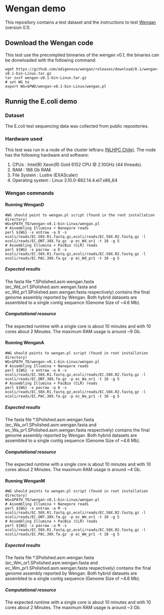 # Wengan demo
This repository contains a test dataset and the instructions to test [Wengan](https://github.com/adigenova/wengan) (version 0.1).


## Download the Wengan code
This test use the precompiled binnaries of the wengan v0.1, the binaries can be donwloaded with the following command:

```
wget https://github.com/adigenova/wengan/releases/download/0.1/wengan-v0.1-bin-Linux.tar.gz
tar zxvf wengan-v0.1-bin-Linux.tar.gz
# set WG to 
export WG=$PWD/wengan-v0.1-bin-Linux/wengan.pl
```

## Runnig the E.coli demo


### Dataset
The E.coli test sequencing data was collected from public repositories.

### Hardware used
This test was run in a node of the cluster leftraru [(NLHPC Chile)](http://www.nlhpc.cl/en/). The node has the following hardware and software: 

1. CPUs : Intel(R) Xeon(R) Gold 6152 CPU @ 2.10GHz (44 threads).
2. RAM : 188 Gb RAM.
3. File System : Lustre (EXAScaler)
4. Operating system : Linux 3.10.0-862.14.4.el7.x86_64  


### Wengan commands 


#### Running WenganD

```
#WG should point to wengan.pl script (found in the root installation directory)
WG=$PATH_TO/wengan-v0.1-bin-Linux/wengan.pl
# Assembling Illumina + Nanopore reads
perl ${WG} -x ontraw -a D -s ecoli/reads/EC.50X.R1.fastq.gz,ecoli/reads/EC.50X.R2.fastq.gz -l ecoli/reads/EC.ONT.30X.fa.gz -p ec_Wd_or1 -t 10 -g 5
# Assembling Illumina + PacBio (CLR) reads
perl ${WG} -x pacraw -a D -s ecoli/reads/EC.50X.R1.fastq.gz,ecoli/reads/EC.50X.R2.fastq.gz -l ecoli/reads/EC.PAC.30X.fa.gz -p ec_Wd_pr1 -t 10 -g 5
```

##### Expected results 
The fasta file *.SPolished.asm.wengan.fasta (ec\_Wd\_or1.SPolished.asm.wengan.fasta and  ec\_Wd\_pr1.SPolished.asm.wengan.fasta respectively) contains the final genome assembly reported by Wengan. Both hybrid datasets are assembled to a single contig sequence (Genome Size of ~4.6 Mb).

##### Computational resource
The expected runtime with a single core is about 10 minutes and with 10 cores about 2 Minutes. The maximum RAM usage is around ~9 Gb.
 
#### Running WenganA

```
#WG should points to wengan.pl script (found in root installation directory)
WG=$PATH_TO/wengan-v0.1-bin-Linux/wengan.pl
# Assembling Illumina + Nanopore reads
perl ${WG} -x ontraw -a A -s ecoli/reads/EC.50X.R1.fastq.gz,ecoli/reads/EC.50X.R2.fastq.gz -l ecoli/reads/EC.ONT.30X.fa.gz -p ec_Wa_or1 -t 10 -g 5
# Assembling Illumina + PacBio (CLR) reads
perl ${WG} -x pacraw -a A -s ecoli/reads/EC.50X.R1.fastq.gz,ecoli/reads/EC.50X.R2.fastq.gz -l ecoli/reads/EC.PAC.30X.fa.gz -p ec_Wa_pr1 -t 10 -g 5
```

##### Expected results 
The fasta file *.SPolished.asm.wengan.fasta (ec\_Wa\_or1.SPolished.asm.wengan.fasta and  ec\_Wa\_pr1.SPolished.asm.wengan.fasta respectively) contains the final genome assembly reported by Wengan. Both hybrid datasets are assembled to a single contig sequence (Genome Size of ~4.6 Mb).

##### Computational resource
The expected runtime with a single core is about 10 minutes and with 10 cores about 2 Minutes. The maximum RAM usage is around ~4 Gb.

#### Running WenganM

```
#WG should points to wengan.pl script (found in root installation directory)
WG=$PATH_TO/wengan-v0.1-bin-Linux/wengan.pl
# Assembling Illumina + Nanopore reads
perl ${WG} -x ontraw -a M -s ecoli/reads/EC.50X.R1.fastq.gz,ecoli/reads/EC.50X.R2.fastq.gz -l ecoli/reads/EC.ONT.30X.fa.gz -p ec_Wm_or1 -t 10 -g 5
# Assembling Illumina + PacBio (CLR) reads
perl ${WG} -x pacraw -a M -s ecoli/reads/EC.50X.R1.fastq.gz,ecoli/reads/EC.50X.R2.fastq.gz -l ecoli/reads/EC.PAC.30X.fa.gz -p ec_Wm_pr1 -t 10 -g 5
```

##### Expected results 
The fasta file *.SPolished.asm.wengan.fasta (ec\_Wm\_or1.SPolished.asm.wengan.fasta and  ec\_Wm\_pr1.SPolished.asm.wengan.fasta respectively) contains the final genome assembly reported by Wengan. Both hybrid datasets are assembled to a single contig sequence (Genome Size of ~4.6 Mb).

##### Computational resource
The expected runtime with a single core is about 10 minutes and with 10 cores about 2 Minutes. The maximum RAM usage is around ~3 Gb.


